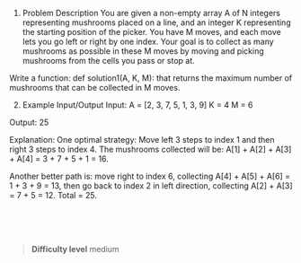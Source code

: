 1. Problem Description
You are given a non-empty array A of N integers representing mushrooms placed on a line, and an integer K representing the starting position of the picker. You have M moves, and each move lets you go left or right by one index. Your goal is to collect as many mushrooms as possible in these M moves by moving and picking mushrooms from the cells you pass or stop at.

Write a function:
  def solution1(A, K, M):
that returns the maximum number of mushrooms that can be collected in M moves.

2. Example Input/Output
Input:
A = [2, 3, 7, 5, 1, 3, 9]
K = 4
M = 6

Output:
25

Explanation:
One optimal strategy: Move left 3 steps to index 1 and then right 3 steps to index 4. The mushrooms collected will be:
A[1] + A[2] + A[3] + A[4] = 3 + 7 + 5 + 1 = 16.

Another better path is: move right to index 6, collecting A[4] + A[5] + A[6] = 1 + 3 + 9 = 13, then go back to index 2 in left direction, collecting A[2] + A[3] = 7 + 5 = 12. Total = 25.


<br><br><br>

> **Difficulty level**
> medium